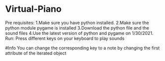 # Virtual-Piano
Pre requisites:
1.Make sure you have python installed.
2.Make sure the python module pygame is installed 
3.Download the python file and the sound files 
4.Use the latest version of python and pygame on 1/30/2021.
Run: 
Press different keys on your keyboard to play sounds 




#Info 
You can change the corresponding key to a note by changing the first attribute of the iterated object
